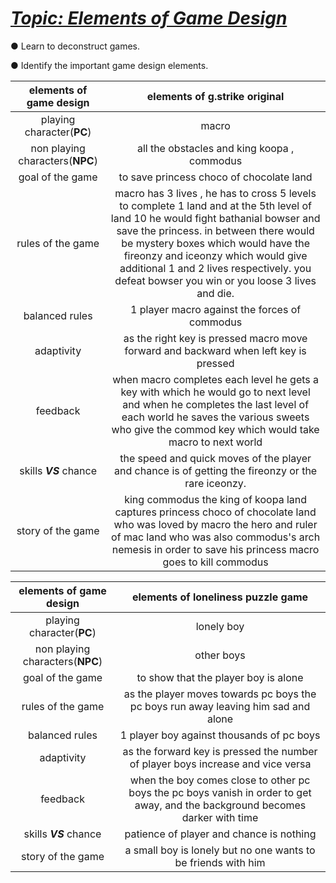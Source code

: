 # ***<u>Topic: Elements of Game Design</u>***

● Learn to deconstruct games. 

● Identify the important game design elements.

|     elements of game design     |                elements of g.strike original                 |
| :-----------------------------: | :----------------------------------------------------------: |
|    playing character(**PC**)    |                            macro                             |
| non playing characters(**NPC**) |         all the obstacles and king koopa , commodus          |
|        goal of the game         |           to save princess choco of chocolate land           |
|        rules of the game        | macro has 3 lives , he has to cross 5 levels to complete 1 land and at the 5th level of land 10 he would fight bathanial bowser and save the princess. in between there would be mystery boxes which would have the fireonzy and iceonzy which would give additional 1 and 2 lives respectively. you defeat bowser you win or you loose 3 lives and die. |
|         balanced rules          |        1 player macro against the forces of commodus         |
|           adaptivity            | as the right key is pressed macro move forward and backward when left key is pressed |
|            feedback             | when macro completes each level he gets a key with which he would go to next level and when he completes the last level of each world he saves the various sweets who give the commod key which would take macro to next world |
|     skills ***VS*** chance      | the speed and quick moves of the player and chance is of getting the fireonzy or the rare iceonzy. |
|        story of the game        | king commodus the king of koopa land captures princess choco of chocolate land who was loved by macro the hero and ruler of mac land who was also commodus's arch nemesis in order to save his princess macro goes to kill commodus |



|     elements of game design     |              elements of loneliness puzzle game              |
| :-----------------------------: | :----------------------------------------------------------: |
|    playing character(**PC**)    |                          lonely boy                          |
| non playing characters(**NPC**) |                          other boys                          |
|        goal of the game         |             to show that the player boy is alone             |
|        rules of the game        | as the player moves towards pc boys the pc boys run away leaving him sad and alone |
|         balanced rules          |          1 player boy against thousands of pc boys           |
|           adaptivity            | as the forward key is pressed the number of player boys increase and vice versa |
|            feedback             | when the boy comes close to other pc boys the pc boys vanish in order to get away, and the background becomes darker with time |
|     skills ***VS*** chance      |           patience of player and chance is nothing           |
|        story of the game        | a small boy is lonely but no one wants to be friends with him |
